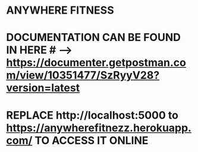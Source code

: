# ANYWHERE FITNESS # 


# DOCUMENTATION CAN BE FOUND IN HERE # --> https://documenter.getpostman.com/view/10351477/SzRyyV28?version=latest



# REPLACE http://localhost:5000  to https://anywherefitnezz.herokuapp.com/  TO ACCESS IT ONLINE 
 


